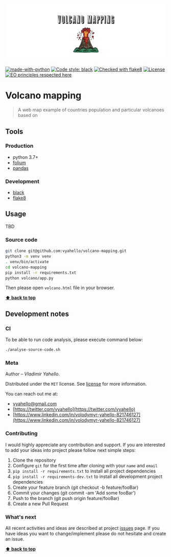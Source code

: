 ![Screenshot](logo.png)

[![made-with-python](https://img.shields.io/badge/Made%20with-Python-1f425f.svg)](https://www.python.org/)
[![Code style: black](https://img.shields.io/badge/code%20style-black-000000.svg)](https://github.com/psf/black)
[![Checked with flake8](https://img.shields.io/badge/flake8-checked-blue)](http://flake8.pycqa.org/)
[![License](https://img.shields.io/badge/license-MIT-green.svg)](LICENSE.md)
[![EO principles respected here](https://www.elegantobjects.org/badge.svg)](https://www.elegantobjects.org)

# Volcano mapping

> A web map example of countries population and particular volcanoes based on 

## Tools

### Production
- python 3.7+
- [folium](https://python-visualization.github.io/folium/) 
- [pandas](https://pandas.pydata.org)

### Development

- [black](https://black.readthedocs.io/en/stable/)
- [flake8](http://flake8.pycqa.org/en/latest/)

## Usage

TBD

### Source code

```bash
git clone git@github.com:vyahello/volcano-mapping.git
python3 -m venv venv 
. venv/bin/activate
cd volcano-mapping
pip install -r requirements.txt
python volcano/app.py
```

Then please open `volcano.html` file in your browser.

**[⬆ back to top](#volcano-mapping)**

## Development notes

### CI

To be able to run code analysis, please execute command below:
```bash
./analyse-source-code.sh
```

### Meta

Author – _Vladimir Yahello_.

Distributed under the `MIT` license. See [license](LICENSE.md) for more information.

You can reach out me at:
* [vyahello@gmail.com](vyahello@gmail.com)
* [https://twitter.com/vyahello](https://twitter.com/vyahello)
* [https://www.linkedin.com/in/volodymyr-yahello-821746127](https://www.linkedin.com/in/volodymyr-yahello-821746127)

### Contributing

I would highly appreciate any contribution and support. If you are interested to add your ideas into project please follow next simple steps:

1. Clone the repository
2. Configure `git` for the first time after cloning with your `name` and `email`
3. `pip install -r requirements.txt` to install all project dependencies
4. `pip install -r requirements-dev.txt` to install all development project dependencies
5. Create your feature branch (git checkout -b feature/fooBar)
6. Commit your changes (git commit -am 'Add some fooBar')
7. Push to the branch (git push origin feature/fooBar)
8. Create a new Pull Request

### What's next

All recent activities and ideas are described at project [issues](https://github.com/vyahello/pypi/issues) page. 
If you have ideas you want to change/implement please do not hesitate and create an issue.

**[⬆ back to top](#volcano-mapping)**
